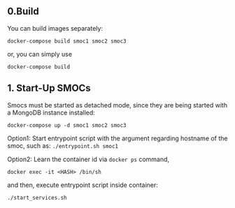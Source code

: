 ## 0.Build 

You can build images separately:

``
docker-compose build smoc1 smoc2 smoc3
``


or, you can simply use

``
docker-compose build
``

## 1. Start-Up SMOCs

Smocs must be started as detached mode, since they are being started with a MongoDB instance installed:

``
docker-compose up -d smoc1 smoc2 smoc3
``

Option1:
Start entrypoint script with the argument regarding hostname of the smoc, such as:
``
./entrypoint.sh smoc1
``


Option2:
Learn the container id via ``docker ps`` command,

``
docker exec -it <HASH> /bin/sh
``

and then, execute entrypoint script inside container:

``
./start_services.sh
``